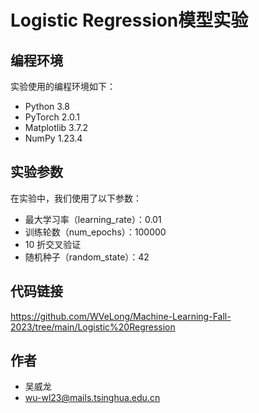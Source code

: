 # Logistic Regression模型实验

## 编程环境

实验使用的编程环境如下：

- Python 3.8
- PyTorch 2.0.1
- Matplotlib 3.7.2
- NumPy 1.23.4

## 实验参数

在实验中，我们使用了以下参数：

- 最大学习率（learning_rate）：0.01
- 训练轮数（num_epochs）：100000
- 10 折交叉验证
- 随机种子（random_state）：42

## 代码链接

https://github.com/WVeLong/Machine-Learning-Fall-2023/tree/main/Logistic%20Regression

## 作者

- 吴威龙
- wu-wl23@mails.tsinghua.edu.cn
